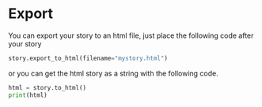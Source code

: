 # Export

You can export your story to an html file, just place the following code after
your story

```python
story.export_to_html(filename="mystory.html")
```

or you can get the html story as a string with the following code.

```python
html = story.to_html()
print(html)
```
